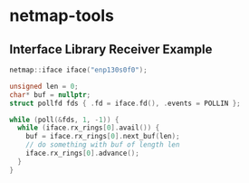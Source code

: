 # netmap-tools

## Interface Library Receiver Example

```cpp
netmap::iface iface("enp130s0f0");

unsigned len = 0;
char* buf = nullptr;
struct pollfd fds { .fd = iface.fd(), .events = POLLIN };

while (poll(&fds, 1, -1)) {
  while (iface.rx_rings[0].avail()) {
    buf = iface.rx_rings[0].next_buf(len);
    // do something with buf of length len
    iface.rx_rings[0].advance();
  }
}
```
